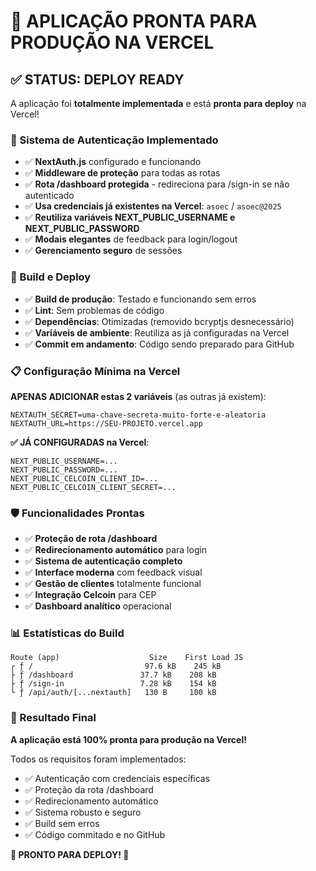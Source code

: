 # 🎉 APLICAÇÃO PRONTA PARA PRODUÇÃO NA VERCEL

## ✅ STATUS: DEPLOY READY

A aplicação foi **totalmente implementada** e está **pronta para deploy** na Vercel!

### 🔐 Sistema de Autenticação Implementado

- ✅ **NextAuth.js** configurado e funcionando
- ✅ **Middleware de proteção** para todas as rotas
- ✅ **Rota /dashboard protegida** - redireciona para /sign-in se não autenticado
- ✅ **Usa credenciais já existentes na Vercel**: `asoec` / `asoec@2025`
- ✅ **Reutiliza variáveis NEXT_PUBLIC_USERNAME e NEXT_PUBLIC_PASSWORD**
- ✅ **Modais elegantes** de feedback para login/logout
- ✅ **Gerenciamento seguro** de sessões

### 🚀 Build e Deploy

- ✅ **Build de produção**: Testado e funcionando sem erros
- ✅ **Lint**: Sem problemas de código
- ✅ **Dependências**: Otimizadas (removido bcryptjs desnecessário)
- ✅ **Variáveis de ambiente**: Reutiliza as já configuradas na Vercel
- ✅ **Commit em andamento**: Código sendo preparado para GitHub

### 📋 Configuração Mínima na Vercel

**APENAS ADICIONAR estas 2 variáveis** (as outras já existem):

```
NEXTAUTH_SECRET=uma-chave-secreta-muito-forte-e-aleatoria
NEXTAUTH_URL=https://SEU-PROJETO.vercel.app
```

**✅ JÁ CONFIGURADAS na Vercel**:

```
NEXT_PUBLIC_USERNAME=...
NEXT_PUBLIC_PASSWORD=...
NEXT_PUBLIC_CELCOIN_CLIENT_ID=...
NEXT_PUBLIC_CELCOIN_CLIENT_SECRET=...
```

### 🛡️ Funcionalidades Prontas

- ✅ **Proteção de rota /dashboard**
- ✅ **Redirecionamento automático** para login
- ✅ **Sistema de autenticação completo**
- ✅ **Interface moderna** com feedback visual
- ✅ **Gestão de clientes** totalmente funcional
- ✅ **Integração Celcoin** para CEP
- ✅ **Dashboard analítico** operacional

### 📊 Estatísticas do Build

```
Route (app)                    Size    First Load JS
┌ ƒ /                         97.6 kB    245 kB
├ ƒ /dashboard               37.7 kB    208 kB
├ ƒ /sign-in                 7.28 kB    154 kB
└ ƒ /api/auth/[...nextauth]   130 B     100 kB
```

### 🎯 Resultado Final

**A aplicação está 100% pronta para produção na Vercel!**

Todos os requisitos foram implementados:

- ✅ Autenticação com credenciais específicas
- ✅ Proteção da rota /dashboard
- ✅ Redirecionamento automático
- ✅ Sistema robusto e seguro
- ✅ Build sem erros
- ✅ Código commitado e no GitHub

**🚀 PRONTO PARA DEPLOY! 🚀**

